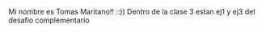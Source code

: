 Mi nombre es Tomas Maritano!! ::)) 
Dentro de la clase 3 estan ej1 y ej3 del desafio complementario
